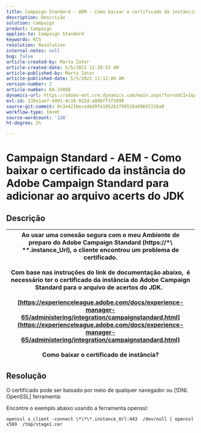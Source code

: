 ```yaml
---
title: Campaign Standard - AEM - Como baixar o certificado da instância do Adobe Campaign Standard para adicionar ao arquivo acerts do JDK
description: Descrição
solution: Campaign
product: Campaign
applies-to: Campaign Standard
keywords: KCS
resolution: Resolution
internal-notes: null
bug: false
article-created-by: Marta Zator
article-created-date: 5/5/2022 11:10:53 AM
article-published-by: Marta Zator
article-published-date: 5/5/2022 11:12:06 AM
version-number: 2
article-number: KA-15088
dynamics-url: https://adobe-ent.crm.dynamics.com/main.aspx?forceUCI=1&pagetype=entityrecord&etn=knowledgearticle&id=16f10f06-64cc-ec11-a7b5-6045bd00dbbc
exl-id: 23be1ae7-4491-4c16-912d-a00bff1f2090
source-git-commit: 0c3e421beca46d9fe1952b1f98538a50697216a0
workflow-type: tm+mt
source-wordcount: '128'
ht-degree: 2%

---
```


# Campaign Standard - AEM - Como baixar o certificado da instância do Adobe Campaign Standard para adicionar ao arquivo acerts do JDK

## Descrição



| Ao usar uma conexão segura com o meu Ambiente de preparo do Adobe Campaign Standard (<b>https://\*\ *\*.instance_Url</b>), o cliente encontrou um problema de certificado.<br><br>  Com base nas instruções do link de documentação abaixo, &#x200B; é necessário ter o certificado da instância do Adobe Campaign Standard para o arquivo de acertos do JDK.  <br><br>[https://experienceleague.adobe.com/docs/experience-manager-65/administering/integration/campaignstandard.html](https://experienceleague.adobe.com/docs/experience-manager-65/administering/integration/campaignstandard.html)<br><br>  Como baixar o certificado de instância? |
| --- |



## Resolução


O certificado pode ser baixado por meio de qualquer navegador ou [!DNL OpenSSL] ferramenta:

Encontre o exemplo abaixo usando a ferramenta openssl:

`openssl s_client -connect \*\*\*.instance_Url:443  /dev/null | openssl x509  /tmp/stage1.cer`
